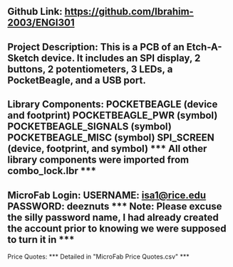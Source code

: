 Github Link: https://github.com/Ibrahim-2003/ENGI301
--------------------------------------
Project Description:
This is a PCB of an Etch-A-Sketch device. It includes an SPI display, 2 buttons, 2 potentiometers, 3 LEDs, a PocketBeagle, and a USB port.
--------------------------------------
Library Components:
POCKETBEAGLE (device and footprint)
POCKETBEAGLE_PWR (symbol)
POCKETBEAGLE_SIGNALS (symbol)
POCKETBEAGLE_MISC (symbol)
SPI_SCREEN (device, footprint, and symbol)
*** All other library components were imported from combo_lock.lbr ***
--------------------------------------
MicroFab Login:
USERNAME: isa1@rice.edu
PASSWORD: deeznuts
*** Note: Please excuse the silly password name, I had already created the account prior to knowing we were supposed to turn it in ***
--------------------------------------
Price Quotes:
*** Detailed in "MicroFab Price Quotes.csv" ***